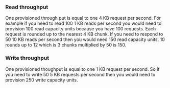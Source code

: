 ### Read throughput
One provisioned through put is equal to one 4 KB request per second. For example if you need to read 100 1 KB reads per second you would need to provision 100 read capacity units because you have 100 requests. Each request is rounded up to the nearest 4 KB chunk. If you need to respond to 50 10 KB reads per second then you would need 150 read capacity units. 10 rounds up to 12 which is 3 chunks multiplied by 50 is 150.

### Write throughput
One provisioned thoughput is equal to one 1 KB request per second. So if you need to write 50 5 KB requests per second then you would need to provision 250 write capacity units.
